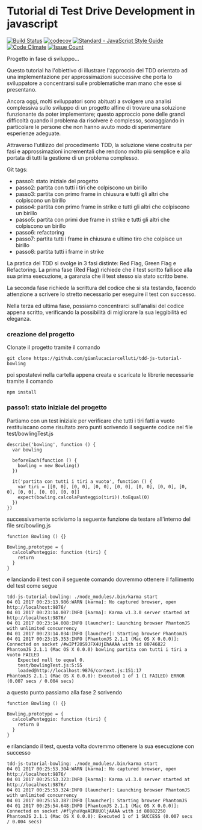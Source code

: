 # Tutorial di Test Drive Development in javascript #
[![Build Status](https://travis-ci.org/gianlucaciarcelluti/tdd-js-tutorial-bowling.svg?branch=master)](https://travis-ci.org/gianlucaciarcelluti/tdd-js-tutorial-bowling)
[![codecov](https://codecov.io/gh/gianlucaciarcelluti/tdd-js-tutorial-bowling/branch/master/graph/badge.svg)](https://codecov.io/gh/gianlucaciarcelluti/tdd-js-tutorial-bowling)
[![Standard - JavaScript Style Guide](https://img.shields.io/badge/code%20style-standard-brightgreen.svg)](http://standardjs.com/)
[![Code Climate](https://codeclimate.com/github/gianlucaciarcelluti/tdd-js-tutorial-bowling/badges/gpa.svg)](https://codeclimate.com/github/gianlucaciarcelluti/tdd-js-tutorial-bowling)
[![Issue Count](https://codeclimate.com/github/gianlucaciarcelluti/tdd-js-tutorial-bowling/badges/issue_count.svg)](https://codeclimate.com/github/gianlucaciarcelluti/tdd-js-tutorial-bowling)

Progetto in fase di sviluppo...

Questo tutorial ha l'obiettivo di illustrare l'approccio del TDD orientato ad una implementazione per approssimazioni successive che porta lo sviluppatore a concentrarsi sulle problematiche man mano che esse si presentano.

Ancora oggi, molti sviluppatori sono abituati a svolgere una analisi complessiva sullo sviluppo di un progetto alfine di trovare una soluzione funzionante da poter implementare; questo approccio pone delle grandi difficoltà quando il problema da risolvere è complesso, scoraggiando in particolare le persone che non hanno avuto modo di sperimentare esperienze adeguate.

Attraverso l'utilizzo del procedimento TDD, la soluzione viene costruita per fasi e approssimazioni incrementali che rendono molto più semplice e alla portata di tutti la gestione di un problema complesso.

Git tags:

- passo1: stato iniziale del progetto
- passo2: partita con tutti i tiri che colpiscono un birillo
- passo3: partita con primo frame in chiusura e tutti gli altri che colpiscono un birillo
- passo4: partita con primo frame in strike e tutti gli altri che colpiscono un birillo
- passo5: partita con primi due frame in strike e tutti gli altri che colpiscono un birillo
- passo6: refactoring
- passo7: partita tutti i frame in chiusura e ultimo tiro che colpisce un birillo
- passo8: partita tutti i frame in strike

La pratica del TDD si svolge in 3 fasi distinte: Red Flag, Green Flag e Refactoring.
La prima fase (Red Flag) richiede che il test scritto fallisce alla sua prima esecuzione, a garanzia che il test stesso sia stato scritto bene.

La seconda fase richiede la scrittura del codice che si sta testando, facendo attenzione a scrivere lo stretto necessario per eseguire il test con successo.

Nella terza ed ultima fase, possiamo concentrarci sull'analisi del codice appena scritto, verificando la possibilità di migliorare la sua leggibilità ed eleganza.

### creazione del progetto
Clonate il progetto tramite il comando
```
git clone https://github.com/gianlucaciarcelluti/tdd-js-tutorial-bowling
```
poi spostatevi nella cartella appena creata e scaricate le librerie necessarie tramite il comando
```
npm install
```

### passo1: stato iniziale del progetto
Partiamo con un test iniziale per verificare che tutti i tiri fatti a vuoto restituiscano come risultato zero punti scrivendo il seguente codice nel file test/bowlingTest.js
```
describe('bowling', function () {
  var bowling

  beforeEach(function () {
    bowling = new Bowling()
  })

  it('partita con tutti i tiri a vuoto', function () {
    var tiri = [[0, 0], [0, 0], [0, 0], [0, 0], [0, 0], [0, 0], [0, 0], [0, 0], [0, 0], [0, 0]]
    expect(bowling.calcolaPunteggio(tiri)).toEqual(0)
  })
})
```
successivamente scriviamo la seguente funzione da testare all'interno del file src/bowling.js
```
function Bowling () {}

Bowling.prototype = {
  calcolaPunteggio: function (tiri) {
    return
  }
}
```
e lanciando il test con il seguente comando dovremmo ottenere il fallimento del test come segue
```
tdd-js-tutorial-bowling: ./node_modules/.bin/karma start
04 01 2017 00:23:13.986:WARN [karma]: No captured browser, open http://localhost:9876/
04 01 2017 00:23:14.007:INFO [karma]: Karma v1.3.0 server started at http://localhost:9876/
04 01 2017 00:23:14.008:INFO [launcher]: Launching browser PhantomJS with unlimited concurrency
04 01 2017 00:23:14.034:INFO [launcher]: Starting browser PhantomJS
04 01 2017 00:23:15.353:INFO [PhantomJS 2.1.1 (Mac OS X 0.0.0)]: Connected on socket /#wIPf20S9JFX4UjEhAAAA with id 80746822
PhantomJS 2.1.1 (Mac OS X 0.0.0) bowling partita con tutti i tiri a vuoto FAILED
	Expected null to equal 0.
	test/bowlingTest.js:5:55
	loaded@http://localhost:9876/context.js:151:17
PhantomJS 2.1.1 (Mac OS X 0.0.0): Executed 1 of 1 (1 FAILED) ERROR (0.007 secs / 0.004 secs)
```
a questo punto passiamo alla fase 2 scrivendo
```
function Bowling () {}

Bowling.prototype = {
  calcolaPunteggio: function (tiri) {
    return 0
  }
}
```
e rilanciando il test, questa volta dovremmo ottenere la sua esecuzione con successo
```
tdd-js-tutorial-bowling: ./node_modules/.bin/karma start
04 01 2017 00:25:53.304:WARN [karma]: No captured browser, open http://localhost:9876/
04 01 2017 00:25:53.323:INFO [karma]: Karma v1.3.0 server started at http://localhost:9876/
04 01 2017 00:25:53.324:INFO [launcher]: Launching browser PhantomJS with unlimited concurrency
04 01 2017 00:25:53.387:INFO [launcher]: Starting browser PhantomJS
04 01 2017 00:25:54.648:INFO [PhantomJS 2.1.1 (Mac OS X 0.0.0)]: Connected on socket /#flyhaVqaAERUUOljAAAA with id 80882250
PhantomJS 2.1.1 (Mac OS X 0.0.0): Executed 1 of 1 SUCCESS (0.007 secs / 0.004 secs)
```
